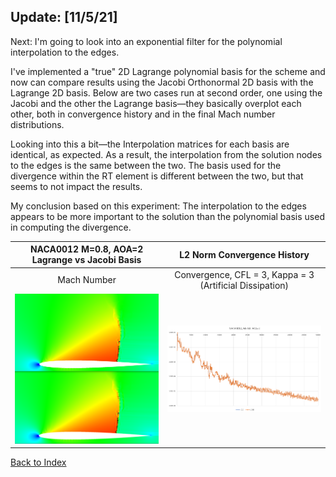 ## Update: [11/5/21]

Next: I'm going to look into an exponential filter for the polynomial interpolation to the edges.

I've implemented a "true" 2D Lagrange polynomial basis for the scheme and now can compare results using the Jacobi Orthonormal
2D basis with the Lagrange 2D basis. Below are two cases run at second order, one using the Jacobi and the other the Lagrange
basis—they basically overplot each other, both in convergence history and in the final Mach number distributions.

Looking into this a bit—the Interpolation matrices for each basis are identical, as expected. As a result, the interpolation
from the solution nodes to the edges is the same between the two. The basis used for the divergence within the RT element is
different between the two, but that seems to not impact the results.

My conclusion based on this experiment: The interpolation to the edges appears to be more important to the solution than the
polynomial basis used in computing the divergence.

| NACA0012 M=0.8, AOA=2 Lagrange vs Jacobi Basis |               L2 Norm Convergence History                |
|:----------------------------------------------:|:--------------------------------------------------------:|
|                  Mach Number                   | Convergence, CFL = 3, Kappa = 3 (Artificial Dissipation) |
|    ![](../images/naca0012-LGvsJCbasis-K=3.PNG)    |   ![](../images/naca0012-LGvsJCbasis-K=3-convergence.PNG)   |



[Back to Index](../CHANGELOG.md)
